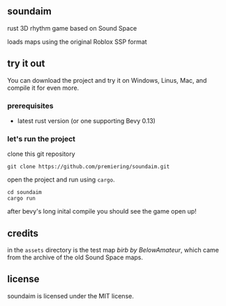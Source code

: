 ## soundaim
rust 3D rhythm game based on Sound Space

loads maps using the original Roblox SSP format

## try it out
You can download the project and try it on Windows, Linus, Mac, and compile it for even more.
### prerequisites
- latest rust version (or one supporting Bevy 0.13)
### let's run the project
clone this git repository
```shell
git clone https://github.com/premiering/soundaim.git
```
open the project and run using `cargo`.
```shell
cd soundaim
cargo run
```
after bevy's long inital compile you should see the game open up!
## credits
in the `assets` directory is the test map *birb by BelowAmateur*, which came from the archive of the old Sound Space maps.
## license
soundaim is licensed under the MIT license.
